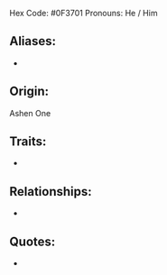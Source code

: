 Hex Code: \#0F3701
Pronouns: He / Him

## Aliases:
 - 
 
## Origin: 
Ashen One

## Traits:
- 
 
## Relationships:
- 

## Quotes:
- 